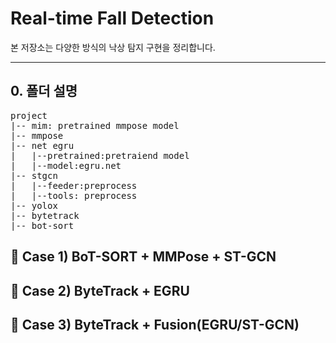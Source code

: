 # Real-time Fall Detection

본 저장소는 다양한 방식의 낙상 탐지 구현을 정리합니다.

------------------------------------------
## 0. 폴더 설명
<pre>
project
|-- mim: pretrained mmpose model
|-- mmpose
|-- net egru
|   |--pretrained:pretraiend model
|   |--model:egru.net
|-- stgcn
|   |--feeder:preprocess
|   |--tools: preprocess 
|-- yolox
|-- bytetrack
|-- bot-sort
</pre>

## 🚀 Case 1) BoT-SORT + MMPose + ST-GCN

## 🚀 Case 2) ByteTrack + EGRU

## 🚀 Case 3) ByteTrack + Fusion(EGRU/ST-GCN)


